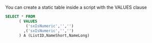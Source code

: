 
You can create a static table inside a script with the VALUES clause


````SQL
SELECT * FROM 
      (	VALUES 
         ('sxIsNumeric','','')
        ,('sxIsNumeric','','')
      ) A (ListID,NameShort,NameLong)
````
